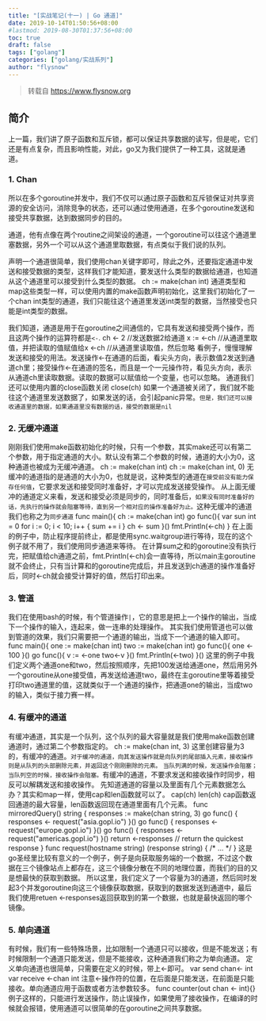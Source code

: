 ```yaml
---
title: "[实战笔记(十一) | Go 通道]"
date: 2019-10-14T01:50:56+08:00
#lastmod: 2019-08-30T01:37:56+08:00
toc: true
draft: false
tags: ["golang"]
categories: ["golang/实战系列"]
author: "flysnow"
---
```


>转载自 https://www.flysnow.org

## 简介
上一篇，我们讲了原子函数和互斥锁，都可以保证共享数据的读写，但是呢，它们还是有点复杂，而且影响性能，对此，go又为我们提供了一种工具，这就是通道。
### 1. Chan
所以在多个goroutine并发中，我们不仅可以通过原子函数和互斥锁保证对共享资源的安全访问，消除竞争的状态，还可以通过使用通道，在多个goroutine发送和接受共享数据，达到数据同步的目的。

通道，他有点像在两个routine之间架设的通道，一个goroutine可以往这个通道里塞数据，另外一个可以从这个通道里取数据，有点类似于我们说的队列。

声明一个通道很简单，我们使用chan关键字即可，除此之外，还要指定通道中发送和接受数据的类型，这样我们才能知道，要发送什么类型的数据给通道，也知道从这个通道里可以接受到什么类型的数据。
		ch := make(chan int)
通道类型和map这些类型一样，可以使用内置的make函数声明初始化，这里我们初始化了一个chan int类型的通道，我们只能往这个通道里发送int类型的数据，当然接受也只能是int类型的数据。

我们知道，通道是用于在goroutine之间通信的，它具有发送和接受两个操作，而且这两个操作的运算符都是`<-`.
		ch <- 2     //发送数据2给通道
		x := <-ch  //从通道里取值，并把读取的值赋值给x
		<-ch        //从通道里读取值，然后忽略
看例子，慢慢理解发送和接受的用法。发送操作<-在通道的后面，看尖头方向，表示数值2发送到通道ch里；接受操作<-在通道的签名，而且是一个一元操作符，看见头方向，表示从通道ch里读取数据。读取的数据可以赋值给一个变量，也可以忽略。
通道我们还可以使用内置的close函数关闭
		close(ch)
如果一个通道被关闭了，我们就不能往这个通道里发送数据了，如果发送的话，会引起panic异常。`但是，我们还可以接收通道里的数据，如果通道里没有数据的话，接受的数据是nil`
### 2. 无缓冲通道
刚刚我们使用make函数初始化的时候，只有一个参数，其实make还可以有第二个参数，用于指定通道的大小。默认没有第二个参数的时候，通道的大小为0，这种通道也被成为无缓冲通道。
		ch := make(chan int)
		ch := make(chan int, 0)
无缓冲的通道指的是通道的大小为0，也就是说，这种类型的通道在`接受前没有能力保存任何值`，它要求发送和接受同时准备好，才可以完成发送接受操作。
从上面无缓冲的通道定义来看，发送和接受必须是同步的，同时准备后，`如果没有同时准备好的话，先执行的操作就会阻塞等待，直到另一个相对应的操作准备好为止。`这种无缓冲的通道我们也称之为`同步通道`
		func main(){
		    ch := make(chan int)
		    go func(){
		        var sun int = 0
		        for i := 0; i < 10; i++ {
		            sum += i
		        }
		        ch <- sum
		    }()
		    fmt.Println(<-ch)
		}
在上面的例子中，防止程序提前终止，都是使用sync.waitgroup进行等待，现在的这个例子就不用了，我们使用同步通道来等待。
在计算sum之和的goroutine没有执行完，把赋值给ch通道之前，fmt.Println(<-ch)会一直等待，所以main主goroutine就不会终止，只有当计算和的goroutine完成后，并且发送到ch通道的操作准备好后，同时<-ch就会接受计算好的值，然后打印出来。
### 3. 管道
我们在使用bash的时候，有个管道操作`|`，它的意思是把上一个操作的输出，当成下一个操作的输入，连起来，做一连串的处理操作。
其实我们使用管道也可以做到管道的效果，我们只需要把一个通道的输出，当成下一个通道的输入即可。
		func main(){
		    one := make(chan int)
		    two := make(chan int)
		    go func(){
		        one <- 100
		    }()
		    go func(){
		        v := <-one
		        two<-v
		    }()
		    fmt.Println(<-two)
		}()
这里的例子中我们定义两个通道one和two，然后按照顺序，先把100发送给通道one，然后用另外一个goroutine从one接受值，再发送给通道two，最终在主goroutine里等着接受打印two通道里的值，这就类似于一个通道的操作，把通道one的输出，当成two的输入，类似于接力赛一样。
### 4. 有缓冲的通道
有缓冲通道，其实是一个队列，这个队列的最大容量就是我们使用make函数创建通道时，通过第二个参数指定的。
		ch := make(chan int, 3)
这里创建容量为3的，有缓冲的通道。`对于缓冲的通道，向其发送操作就是向队列的尾部插入元素，接收操作则是从队列的头部删除元素，并返回这个刚刚删除的元素。`
`当队列满的时候，发送操作会阻塞；当队列空的时候，接收操作会阻塞。`有缓冲的通道，不要求发送和接收操作时同步，相反可以解耦发送和接收操作。
先知道通道的容量以及里面有几个元素数据怎么办？其实和map一样，使用cap和len函数就可以了。
		cap(ch)
		len(ch)
cap函数返回通道的最大容量，len函数返回现在通道里面有几个元素。
		func mirroredQuery() string {
		    responses := make(chan string, 3)
		    go func() { responses <- request("asia.gopl.io") }()
		    go func() { responses <- request("europe.gopl.io") }()
		    go func() { responses <- request("americas.gopl.io") }()
		    return <-responses // return the quickest response
		}
		func request(hostname string) (response string) { /* ... */ }
这是go圣经里比较有意义的一个例子，例子是向获取服务端的一个数据，不过这个数据在三个镜像站点上都存在，这三个镜像分散在不同的地理位置，而我们的目的又是想最快的获取到数据。
所以这里，我们定义了一个容量为3的通道，然后同时发起3个并发goroutine向这三个镜像获取数据，获取到的数据发送到通道中，最后我们使用retuen <-responses返回获取到的第一个数据，也就是最快返回的哪个镜像。
### 5. 单向通道
有时候，我们有一些特殊场景，比如限制一个通道只可以接收，但是不能发送；有时候限制一个通道只能发送，但是不能接收，这种通道我们称之为单向通道。
定义单向通道也很简单，只需要在定义的时候，带上<-即可。
		var send chan<- int
		var receive <-chan int
注意<-操作符的位置，在后面是只能发送，在前面是只能接收。单向通道应用于函数或者方法参数较多。
		func counter(out chan <- int){}
例子这样的，只能进行发送操作，防止误操作，如果使用了接收操作，在编译的时候就会报错，使用通道可以很简单的在goroutine之间共享数据。
